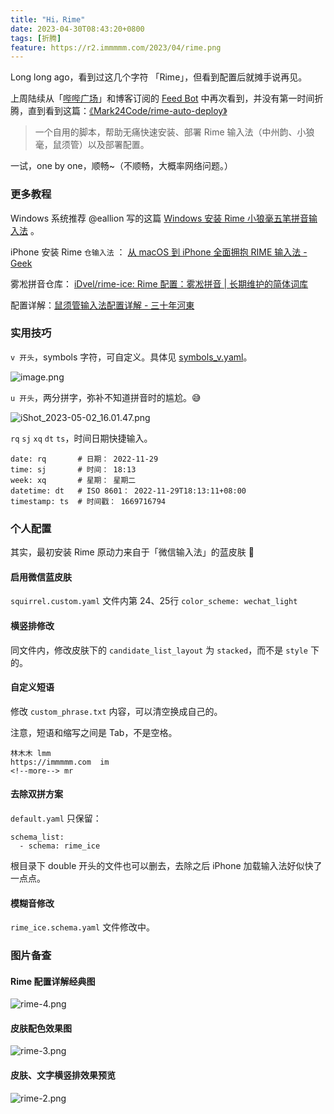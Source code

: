 ```yaml
---
title: "Hi，Rime"
date: 2023-04-30T08:43:20+0800
tags: [折腾]
feature: https://r2.immmmm.com/2023/04/rime.png
---
```


Long long ago，看到过这几个字符 「Rime」，但看到配置后就摊手说再见。

上周陆续从「[哔哔广场](https://immmmm.com/bbs/)」和博客订阅的 [Feed Bot](https://t.me/lmm214)  中再次看到，并没有第一时间折腾，直到看到这篇：[《Mark24Code/rime-auto-deploy》](https://github.com/Mark24Code/rime-auto-deploy) 

> 一个自用的脚本，帮助无痛快速安装、部署 Rime 输入法（中州韵、小狼毫，鼠须管）以及部署配置。

一试，one by one，顺畅~（不顺畅，大概率网络问题。）

<!--more-->

### 更多教程

Windows 系统推荐 @eallion 写的这篇 [Windows 安装 Rime 小狼毫五笔拼音输入法](https://eallion.com/weasel/) 。

iPhone 安装 Rime `仓输入法` ： [从 macOS 到 iPhone 全面拥抱 RIME 输入法 - Geek](https://x.geekbb.ml/RIME) 

雾凇拼音仓库： [iDvel/rime-ice: Rime 配置：雾凇拼音 | 长期维护的简体词库](https://github.com/iDvel/rime-ice) 

配置详解：[鼠须管输入法配置详解 - 三十年河東](https://ssnhd.com/2022/01/06/rime/)

### 实用技巧

`v 开头`，symbols 字符，可自定义。具体见 [symbols_v.yaml](https://github.com/iDvel/rime-ice/blob/main/symbols_v.yaml)。

![image.png](https://r2.immmmm.com/2023/05/20230502155915.png)

`u 开头`，两分拼字，弥补不知道拼音时的尴尬。😅

![iShot_2023-05-02_16.01.47.png](https://r2.immmmm.com/2023/05/iShot_2023-05-02_16.01.47.png)

`rq` `sj` `xq` `dt` `ts`，时间日期快捷输入。

```
date: rq       # 日期： 2022-11-29
time: sj       # 时间： 18:13
week: xq       # 星期： 星期二
datetime: dt   # ISO 8601： 2022-11-29T18:13:11+08:00
timestamp: ts  # 时间戳： 1669716794
```

### 个人配置

其实，最初安装 Rime 原动力来自于「微信输入法」的蓝皮肤 🤭

#### 启用微信蓝皮肤

`squirrel.custom.yaml` 文件内第 24、25行 `color_scheme: wechat_light`

#### 横竖排修改

同文件内，修改皮肤下的 `candidate_list_layout` 为 `stacked`，而不是 `style` 下的。

#### 自定义短语

修改 `custom_phrase.txt` 内容，可以清空换成自己的。

注意，短语和缩写之间是 Tab，不是空格。

```
林木木	lmm
https://immmmm.com	im
<!--more-->	mr
```

#### 去除双拼方案

`default.yaml` 只保留：

```
schema_list:
  - schema: rime_ice
```

根目录下 double 开头的文件也可以删去，去除之后 iPhone 加载输入法好似快了一点点。

#### 模糊音修改

`rime_ice.schema.yaml` 文件修改中。

### 图片备查

#### Rime 配置详解经典图

![rime-4.png](https://r2.immmmm.com/2023/05/rime-4.png)


#### 皮肤配色效果图

![rime-3.png](https://r2.immmmm.com/2023/05/rime-3.png)

#### 皮肤、文字横竖排效果预览

![rime-2.png](https://r2.immmmm.com/2023/05/rime-2.png)